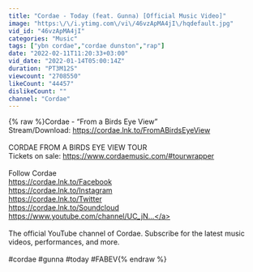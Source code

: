 ```yaml
---
title: "Cordae - Today (feat. Gunna) [Official Music Video]"
image: "https:\/\/i.ytimg.com\/vi\/46vzApMA4jI\/hqdefault.jpg"
vid_id: "46vzApMA4jI"
categories: "Music"
tags: ["ybn cordae","cordae dunston","rap"]
date: "2022-02-11T11:20:33+03:00"
vid_date: "2022-01-14T05:00:14Z"
duration: "PT3M12S"
viewcount: "2708550"
likeCount: "44457"
dislikeCount: ""
channel: "Cordae"
---
```

{% raw %}Cordae - “From a Birds Eye View”<br />Stream/Download: <a rel="nofollow" target="blank" href="https://cordae.lnk.to/FromABirdsEyeView">https://cordae.lnk.to/FromABirdsEyeView</a><br /><br />CORDAE FROM A BIRDS EYE VIEW TOUR<br />Tickets on sale: <a rel="nofollow" target="blank" href="https://www.cordaemusic.com/#tourwrapper">https://www.cordaemusic.com/#tourwrapper</a><br /><br />Follow Cordae<br /><a rel="nofollow" target="blank" href="https://cordae.lnk.to/Facebook">https://cordae.lnk.to/Facebook</a><br /><a rel="nofollow" target="blank" href="https://cordae.lnk.to/Instagram">https://cordae.lnk.to/Instagram</a><br /><a rel="nofollow" target="blank" href="https://cordae.lnk.to/Twitter">https://cordae.lnk.to/Twitter</a><br /><a rel="nofollow" target="blank" href="https://cordae.lnk.to/Soundcloud">https://cordae.lnk.to/Soundcloud</a><br /><a rel="nofollow" target="blank" href="https://www.youtube.com/channel/UC_jN...">https://www.youtube.com/channel/UC_jN...</a><br /><br />The official YouTube channel of Cordae. Subscribe for the latest music videos, performances, and more.<br /><br />#cordae #gunna #today #FABEV{% endraw %}
